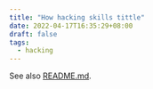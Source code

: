 ```yaml
---
title: "How hacking skills tittle"
date: 2022-04-17T16:35:29+08:00
draft: false
tags:
  - hacking
---
```


See also [README.md](https://github.com/razonyang/hugo-theme-bootstrap-skeleton/blob/main/README.md).

<!--more-->
